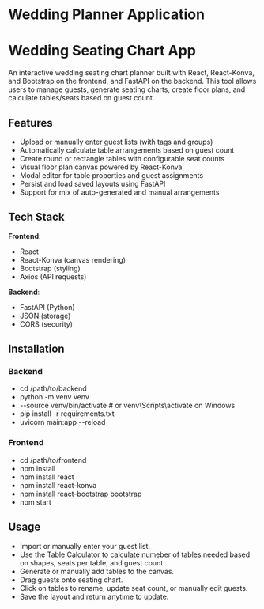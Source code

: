 # Wedding Planner Application

# Wedding Seating Chart App

An interactive wedding seating chart planner built with React, React-Konva, and Bootstrap on the frontend, and FastAPI on the backend. This tool allows users to manage guests, generate seating charts, create floor plans, and calculate tables/seats based on guest count.

## Features

- Upload or manually enter guest lists (with tags and groups)
- Automatically calculate table arrangements based on guest count
- Create round or rectangle tables with configurable seat counts
- Visual floor plan canvas powered by React-Konva
- Modal editor for table properties and guest assignments
- Persist and load saved layouts using FastAPI
- Support for mix of auto-generated and manual arrangements

## Tech Stack

**Frontend**:
- React
- React-Konva (canvas rendering)
- Bootstrap (styling)
- Axios (API requests)

**Backend**:
- FastAPI (Python)
- JSON (storage)
- CORS (security) 
  
## Installation

### Backend
- cd /path/to/backend
- python -m venv venv
- --source venv/bin/activate  # or venv\Scripts\activate on Windows
- pip install -r requirements.txt
- uvicorn main:app --reload

### Frontend 
- cd /path/to/frontend
- npm install
- npm install react
- npm install react-konva
- npm install react-bootstrap bootstrap
- npm start

## Usage
- Import or manually enter your guest list.
- Use the Table Calculator to calculate numeber of tables needed based on shapes, seats per table, and guest count.
- Generate or manually add tables to the canvas.
- Drag guests onto seating chart.
- Click on tables to rename, update seat count, or manually edit guests.
- Save the layout and return anytime to update.
